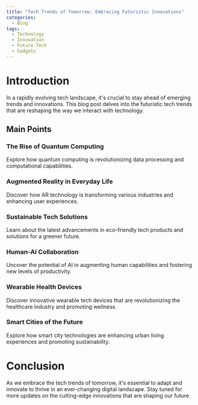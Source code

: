 ```yaml
---
title: "Tech Trends of Tomorrow: Embracing Futuristic Innovations"
categories:
  - Blog
tags:
  - Technology
  - Innovation
  - Future Tech
  - Gadgets
---
```


# Introduction
In a rapidly evolving tech landscape, it's crucial to stay ahead of emerging trends and innovations. This blog post delves into the futuristic tech trends that are reshaping the way we interact with technology.

## Main Points
### The Rise of Quantum Computing
Explore how quantum computing is revolutionizing data processing and computational capabilities.

### Augmented Reality in Everyday Life
Discover how AR technology is transforming various industries and enhancing user experiences.

### Sustainable Tech Solutions
Learn about the latest advancements in eco-friendly tech products and solutions for a greener future.

### Human-AI Collaboration
Uncover the potential of AI in augmenting human capabilities and fostering new levels of productivity.

### Wearable Health Devices
Discover innovative wearable tech devices that are revolutionizing the healthcare industry and promoting wellness.

### Smart Cities of the Future
Explore how smart city technologies are enhancing urban living experiences and promoting sustainability.

# Conclusion
As we embrace the tech trends of tomorrow, it's essential to adapt and innovate to thrive in an ever-changing digital landscape. Stay tuned for more updates on the cutting-edge innovations that are shaping our future.
